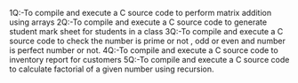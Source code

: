 1Q:-To compile and execute a C source code to perform matrix addition using arrays
2Q:-To compile and execute a C source code to  generate student mark sheet for students in a class
3Q:-To compile and execute a C source code to check the number is prime or not , odd or even and number is perfect number or not.
4Q:-To compile and execute a C source code to  inventory report for customers 
5Q:-To compile and execute a C source code to calculate factorial of a given number using recursion. 
